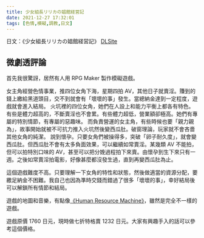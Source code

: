 ```yaml
---
title: 少女組長リリカの娼館経営記
date: 2021-12-27 17:32:01
tags: [色情,模礙,調教,日文]
---
```


日文：《少女組長リリカの娼館経営記》 [DLSite](https://www.dlsite.com/maniax/work/=/product_id/RJ295803.html)

## 微劇透評論

首先我很驚訝，居然有人用 RPG Maker 製作模礙遊戲。

女主角經營色情事業，推四位女角下海，星期四拍 AV，其他日子就賣淫。賺到的錢上繳給黑道頭目，交不到就會有「壞壞的事」發生。當總納金達到一定程度，遊戲就會進入結局。
火坑裡的四位女角，她們在人設上和能力平衡上都各有特色。有些是體力超高的，不斷賣淫也不會累。有些體力超低，營業額卻極高。她們有專屬的特別情節，有專屬的惡趣味。
而負責營運的女主角，有些時候也要「親力親為」，故事開始就被不可抗力推入火坑然後變西瓜肚。破窗理論，玩家就不會吝嗇其他女角的純潔。
說到懷孕。只要女角們被操得多，突破「卵子耐久度」，就會變西瓜肚。但西瓜肚不會有太多負面效果，可以繼續如常賣淫。某幾類 AV 不能拍，但可以拍特別口味的 AV，甚至可以把分娩過程拍下來賣。由懷孕到生下來只有一週。之後如常賣淫拍電影，好像甚麼都沒發生過，直到再變西瓜肚為止。

這個遊戲難度不高。只要理解一下女角的特性和狀態，然後做適當的資源分配，要繳足納金不困難。我自己也因為準時交錢而錯過了很多「壞壞的事」，幸好結局後可以解鎖所有情節和結局。

遊戲的地圖和音樂，有點像[《Human Resource Machine》](https://tomorrowcorporation.com/humanresourcemachine)，雖然是完全不一樣的遊戲。

遊戲原價 1760 日元，現時做七折特格賣 1232 日元。大家有興趣手入的話可以參考這個價格。
